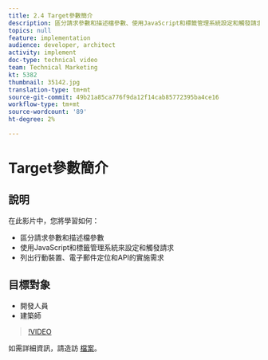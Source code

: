 ```yaml
---
title: 2.4 Target參數簡介
description: 區分請求參數和描述檔參數、使用JavaScript和標籤管理系統設定和觸發請求、列出行動裝置、電子郵件定位和API的實施需求
topics: null
feature: implementation
audience: developer, architect
activity: implement
doc-type: technical video
team: Technical Marketing
kt: 5382
thumbnail: 35142.jpg
translation-type: tm+mt
source-git-commit: 49b21a85ca776f9da12f14cab85772395ba4ce16
workflow-type: tm+mt
source-wordcount: '89'
ht-degree: 2%

---
```



# Target參數簡介

## 說明

在此影片中，您將學習如何：

* 區分請求參數和描述檔參數
* 使用JavaScript和標籤管理系統來設定和觸發請求
* 列出行動裝置、電子郵件定位和API的實施需求

## 目標對象

* 開發人員
* 建築師

>[!VIDEO](https://video.tv.adobe.com/v/35142/?quality=12)

如需詳細資訊，請造訪 [檔案](https://docs.adobe.com/content/help/en/target/using/implement-target/implementing-target.html)。
